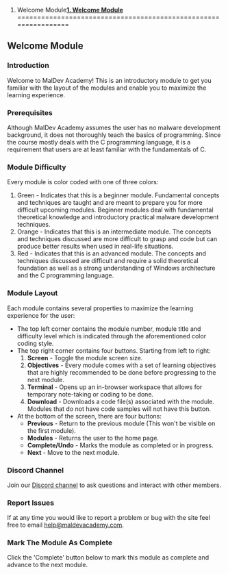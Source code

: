 1. Welcome Module[****1. Welcome Module****](https://maldevacademy.com/modules/1)
================================================================

**Welcome Module**
------------------

### **Introduction**

Welcome to MalDev Academy! This is an introductory module to get you familiar with the layout of the modules and enable you to maximize the learning experience.

### **Prerequisites**

Although MalDev Academy assumes the user has no malware development background, it does not thoroughly teach the basics of programming. Since the course mostly deals with the C programming language, it is a requirement that users are at least familiar with the fundamentals of C.

### **Module Difficulty**

Every module is color coded with one of three colors:

1. Green - Indicates that this is a beginner module. Fundamental concepts and techniques are taught and are meant to prepare you for more difficult upcoming modules. Beginner modules deal with fundamental theoretical knowledge and introductory practical malware development techniques.
2. Orange - Indicates that this is an intermediate module. The concepts and techniques discussed are more difficult to grasp and code but can produce better results when used in real-life situations.
3. Red - Indicates that this is an advanced module. The concepts and techniques discussed are difficult and require a solid theoretical foundation as well as a strong understanding of Windows architecture and the C programming language.

### **Module Layout**

Each module contains several properties to maximize the learning experience for the user:

* The top left corner contains the module number, module title and difficulty level which is indicated through the aforementioned color coding style.
* The top right corner contains four buttons. Starting from left to right:
	1. **Screen** - Toggle the module screen size.
	2. **Objectives** - Every module comes with a set of learning objectives that are highly recommended to be done before progressing to the next module.
	3. **Terminal** - Opens up an in-browser workspace that allows for temporary note-taking or coding to be done.
	4. **Download** - Downloads a code file(s) associated with the module. Modules that do not have code samples will not have this button.
* At the bottom of the screen, there are four buttons:
	+ **Previous** - Return to the previous module (This won't be visible on the first module).
	+ **Modules** - Returns the user to the home page.
	+ **Complete/Undo** - Marks the module as completed or in progress.
	+ **Next** - Move to the next module.

### **Discord Channel**

Join our [Discord channel](https://discord.gg/CxjUAnVh8g) to ask questions and interact with other members.

### **Report Issues**

If at any time you would like to report a problem or bug with the site feel free to email [help@maldevacademy.com](mailto:help@maldevacademy.com).

### **Mark The Module As Complete**

Click the 'Complete' button below to mark this module as complete and advance to the next module.

